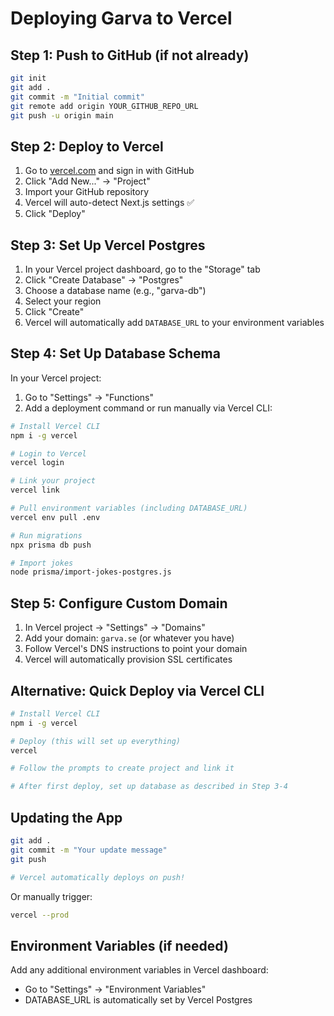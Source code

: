 # Deploying Garva to Vercel

## Step 1: Push to GitHub (if not already)

```bash
git init
git add .
git commit -m "Initial commit"
git remote add origin YOUR_GITHUB_REPO_URL
git push -u origin main
```

## Step 2: Deploy to Vercel

1. Go to [vercel.com](https://vercel.com) and sign in with GitHub
2. Click "Add New..." → "Project"
3. Import your GitHub repository
4. Vercel will auto-detect Next.js settings ✅
5. Click "Deploy"

## Step 3: Set Up Vercel Postgres

1. In your Vercel project dashboard, go to the "Storage" tab
2. Click "Create Database" → "Postgres"
3. Choose a database name (e.g., "garva-db")
4. Select your region
5. Click "Create"
6. Vercel will automatically add `DATABASE_URL` to your environment variables

## Step 4: Set Up Database Schema

In your Vercel project:
1. Go to "Settings" → "Functions" 
2. Add a deployment command or run manually via Vercel CLI:

```bash
# Install Vercel CLI
npm i -g vercel

# Login to Vercel
vercel login

# Link your project
vercel link

# Pull environment variables (including DATABASE_URL)
vercel env pull .env

# Run migrations
npx prisma db push

# Import jokes
node prisma/import-jokes-postgres.js
```

## Step 5: Configure Custom Domain

1. In Vercel project → "Settings" → "Domains"
2. Add your domain: `garva.se` (or whatever you have)
3. Follow Vercel's DNS instructions to point your domain
4. Vercel will automatically provision SSL certificates

## Alternative: Quick Deploy via Vercel CLI

```bash
# Install Vercel CLI
npm i -g vercel

# Deploy (this will set up everything)
vercel

# Follow the prompts to create project and link it

# After first deploy, set up database as described in Step 3-4
```

## Updating the App

```bash
git add .
git commit -m "Your update message"
git push

# Vercel automatically deploys on push!
```

Or manually trigger:
```bash
vercel --prod
```

## Environment Variables (if needed)

Add any additional environment variables in Vercel dashboard:
- Go to "Settings" → "Environment Variables"
- DATABASE_URL is automatically set by Vercel Postgres
